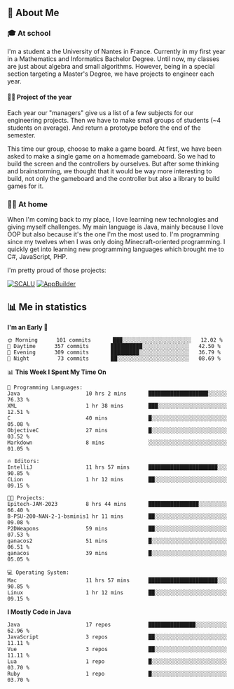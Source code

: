 ## 👀 About Me

### 🎓 At school

I'm a student a the University of Nantes in France. Currently in my first year in a Mathematics and Informatics Bachelor Degree. Until now, my classes are just about algebra and small algorithms. However, being in a special section targeting a Master's Degree, we have projects to engineer each year. 

#### 🔧🔬 Project of the year

Each year our "managers" give us a list of a few subjects for our engineering projects. Then we have to make small groups of students (~4 students on average). And return a prototype before the end of the semester.

This time our group, choose to make a game board. At first, we have been asked to make a single game on a homemade gameboard. So we had to build the screen and the controllers by ourselves. 
But after some thinking and brainstorming, we thought that it would be way more interesting to build, not only the gameboard and the controller but also a library to build games for it.

### 👨‍💻 At home

When I'm coming back to my place, I love learning new technologies and giving myself challenges. My main language is Java, mainly because I love OOP but also because it's the one I'm the most used to. I'm programming since my twelves when I was only doing Minecraft-oriented programming.  I quickly get into learning new programming languages which brought me to C#, JavaScript, PHP. 

I'm pretty proud of those projects:

[![SCALU](https://github-readme-stats.vercel.app/api/pin?username=renardfute&repo=SCALU)](https://github.com/renardfute/scalu)
[![AppBuilder](https://github-readme-stats.vercel.app/api/pin?username=pulsedev2&repo=AppBuilder)](https://github.com/pulsedev2/AppBuilder)

## 📊 Me in statistics
<!--START_SECTION:waka-->
**I'm an Early 🐤** 

```text
🌞 Morning      101 commits       ███░░░░░░░░░░░░░░░░░░░░░░   12.02 % 
🌆 Daytime      357 commits       ██████████░░░░░░░░░░░░░░░   42.50 % 
🌃 Evening      309 commits       █████████░░░░░░░░░░░░░░░░   36.79 % 
🌙 Night         73 commits       ██░░░░░░░░░░░░░░░░░░░░░░░   08.69 % 

```


📊 **This Week I Spent My Time On** 

```text
💬 Programming Languages: 
Java                     10 hrs 2 mins       ███████████████████░░░░░░   76.33 % 
XML                      1 hr 38 mins        ███░░░░░░░░░░░░░░░░░░░░░░   12.51 % 
C                        40 mins             █░░░░░░░░░░░░░░░░░░░░░░░░   05.08 % 
ObjectiveC               27 mins             █░░░░░░░░░░░░░░░░░░░░░░░░   03.52 % 
Markdown                 8 mins              ░░░░░░░░░░░░░░░░░░░░░░░░░   01.05 % 

🔥 Editors: 
IntelliJ                 11 hrs 57 mins      ██████████████████████░░░   90.85 % 
CLion                    1 hr 12 mins        ██░░░░░░░░░░░░░░░░░░░░░░░   09.15 % 

🐱‍💻 Projects: 
Epitech-JAM-2023         8 hrs 44 mins       ████████████████░░░░░░░░░   66.40 % 
B-PSU-200-NAN-2-1-bsminis1 hr 11 mins        ██░░░░░░░░░░░░░░░░░░░░░░░   09.08 % 
P2DWeapons               59 mins             ██░░░░░░░░░░░░░░░░░░░░░░░   07.53 % 
ganacos2                 51 mins             █░░░░░░░░░░░░░░░░░░░░░░░░   06.51 % 
ganacos                  39 mins             █░░░░░░░░░░░░░░░░░░░░░░░░   05.05 % 

💻 Operating System: 
Mac                      11 hrs 57 mins      ██████████████████████░░░   90.85 % 
Linux                    1 hr 12 mins        ██░░░░░░░░░░░░░░░░░░░░░░░   09.15 % 

```

**I Mostly Code in Java** 

```text
Java                     17 repos            ███████████████░░░░░░░░░░   62.96 % 
JavaScript               3 repos             ██░░░░░░░░░░░░░░░░░░░░░░░   11.11 % 
Vue                      3 repos             ██░░░░░░░░░░░░░░░░░░░░░░░   11.11 % 
Lua                      1 repo              █░░░░░░░░░░░░░░░░░░░░░░░░   03.70 % 
Ruby                     1 repo              █░░░░░░░░░░░░░░░░░░░░░░░░   03.70 % 

```



<!--END_SECTION:waka-->
